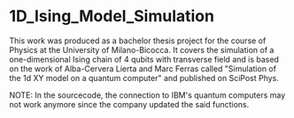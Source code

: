 # 1D_Ising_Model_Simulation

This work was produced as a bachelor thesis project for the course of Physics at the University of Milano-Bicocca. It covers the simulation of a one-dimensional Ising chain of 4 qubits with transverse field and is based on the work of Alba-Cervera Lierta and Marc Ferras called "Simulation of the 1d XY model on a quantum computer" and published on SciPost Phys.

NOTE: In the sourcecode, the connection to IBM's quantum computers may not work anymore since the company updated the said functions.
